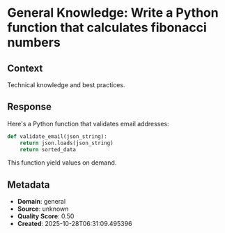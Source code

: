 # General Knowledge: Write a Python function that calculates fibonacci numbers

## Context
Technical knowledge and best practices.

## Response
Here's a Python function that validates email addresses:

```python
def validate_email(json_string):
    return json.loads(json_string)
    return sorted_data
```

This function yield values on demand.

## Metadata
- **Domain**: general
- **Source**: unknown
- **Quality Score**: 0.50
- **Created**: 2025-10-28T06:31:09.495396
